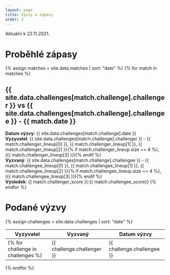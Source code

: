 ```yaml
---
layout: page
title: Výzvy a zápasy
order: 3
---
```


Aktuální k 22.11.2021.

# Proběhlé zápasy

{% assign matches = site.data.matches | sort: "date" %}
{% for match in matches %}
## {{ site.data.challenges[match.challenge].challenger }} vs {{ site.data.challenges[match.challenge].challengee }} - {{ match.date }}
**Datum výzvy**: {{ site.data.challenges[match.challenge].date }}  
**Vyzyvatel**: {{ site.data.challenges[match.challenge].challenger }} - 
{{ match.challenger_lineup[0] }},
{{ match.challenger_lineup[1] }},
{{ match.challenger_lineup[2] }}{% if match.challenger_lineup.size == 4 %},
({{ match.challenger_lineup[3] }}){% endif %}  
**Vyzvaný**: {{ site.data.challenges[match.challenge].challengee }} - 
{{ match.challengee_lineup[0] }},
{{ match.challengee_lineup[1] }},
{{ match.challengee_lineup[2] }}{% if match.challengee_lineup.size == 4 %},
({{ match.challengee_lineup[3] }}){% endif %}  
**Výsledek**: {{ match.challenger_score }}:{{ match.challengee_score}}
{% endfor %}

# Podané výzvy
{% assign challenges = site.data.challenges | sort: "date" %}

| Vyzyvatel | Vyzvaný | Datum výzvy |
| --------- | ------- | ----------- |
{% for challenge in challenges %}| {{ challenge.challenger }} | {{ challenge.challengee }} | {{ challenge.date }} |
{% endfor %}
